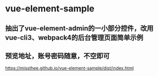 # vue-element-sample
## 抽出了vue-element-admin的一小部分控件，改用vue-cli3、webpack4的后台管理页面简单示例
## 预览地址，账号密码随意，不空即可
https://missthee.github.io/vue-element-sample/dist/index.html
